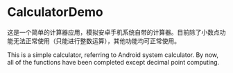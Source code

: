 # CalculatorDemo
这是一个简单的计算器应用，模拟安卓手机系统自带的计算器。目前除了小数点功能无法正常使用（只能进行整数运算），其他功能均可正常使用。

This is a simple calculator, referring to Android system calculator. By now, all of the functions have been completed
except decimal point computing.

